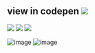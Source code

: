 ## view in codepen <a href="https://codepen.io/melikeoztekin/full/xxWBvqb"><img src="https://img.shields.io/badge/CodePen-000?style=for-the-badge&logo=codepen&logoColor=white" /></a>
<img src="https://img.shields.io/badge/HTML5-FC4011?style=for-the-badge&logo=html5&logoColor=white" /> <img src="https://img.shields.io/badge/CSS3-5A8AB9?style=for-the-badge&logo=css3&logoColor=white" /> <img src="https://img.shields.io/badge/JavaScript-F3D91B?style=for-the-badge&logo=javascript&logoColor=white" />

![image](https://user-images.githubusercontent.com/77509002/189717807-1042da0b-9f39-4bcb-aaf9-136f20c5f25d.png)
![image](https://user-images.githubusercontent.com/77509002/189717918-f82ccb29-7fb8-4ac9-b429-5b5c0b244325.png)
